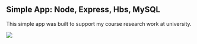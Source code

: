## Simple App: Node, Express, Hbs, MySQL

This simple app was built to support my course research work at university.


<img src="https://user-images.githubusercontent.com/8204364/70020582-36928280-155b-11ea-983f-9079d29d56d3.png"></img>